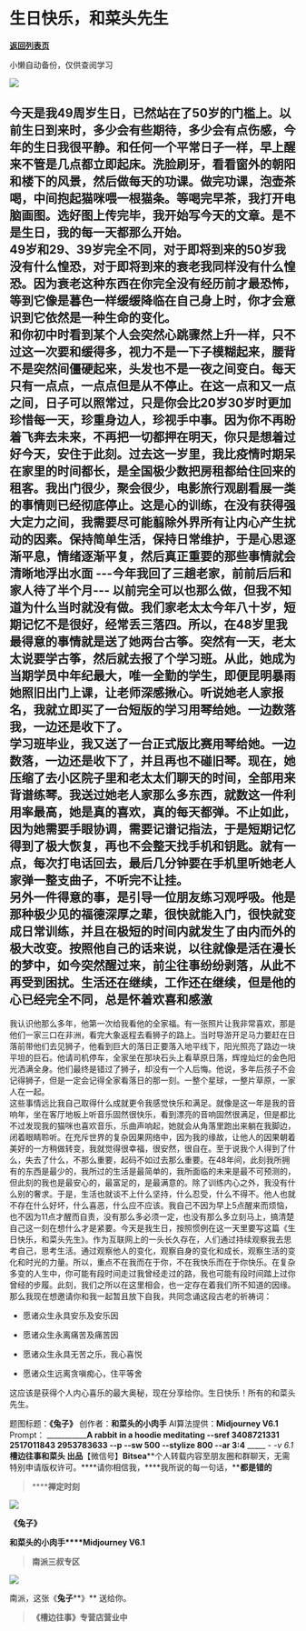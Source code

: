 # 生日快乐，和菜头先生

[**返回列表页**](/gzh/槽边往事)

小懒自动备份，仅供查阅学习

![](https://mmbiz.qpic.cn/mmbiz_jpg/Ia6gU9JNtkpn9icyO5pTy8Tqqt4xicnAicUBnK6KrejpibqPPmhPJe6E6YeiccDyIJic8kWxTm1KsnPKoSEa3wZTADHg/640?wx_fmt=jpeg&from;=appmsg)

今天是我49周岁生日，已然站在了50岁的门槛上。以前生日到来时，多少会有些期待，多少会有点伤感，今年的生日我很平静。和任何一个平常日子一样，早上醒来不管是几点都立即起床。洗脸刷牙，看看窗外的朝阳和楼下的风景，然后做每天的功课。做完功课，泡壶茶喝，中间抱起猫咪喂一根猫条。等喝完早茶，我打开电脑画图。选好图上传完毕，我开始写今天的文章。是不是生日，我的每一天都那么开始。  
49岁和29、39岁完全不同，对于即将到来的50岁我没有什么惶恐，对于即将到来的衰老我同样没有什么惶恐。因为衰老这种东西在你完全没有经历前才最恐怖，等到它像是暮色一样缓缓降临在自己身上时，你才会意识到它依然是一种生命的变化。  
和你初中时看到某个人会突然心跳骤然上升一样，只不过这一次要和缓得多，视力不是一下子模糊起来，腰背不是突然间僵硬起来，头发也不是一夜之间变白。每天只有一点点，一点点但是从不停止。在这一点和又一点之间，日子可以照常过，只是你会比20岁30岁时更加珍惜每一天，珍重身边人，珍视手中事。因为你不再盼着飞奔去未来，不再把一切都押在明天，你只是想着过好今天，安住于此刻。过去这一岁里，我比疫情时期呆在家里的时间都长，是全国极少数把房租都给住回来的租客。我出门很少，聚会很少，电影旅行观剧看展一类的事情则已经彻底停止。这是心的训练，在没有获得强大定力之间，我需要尽可能翦除‌外界所有让内心产生扰动的因素。保持简单生活，保持日常维护，于是心思逐渐平息，情绪逐渐平复，然后真正重要的那些事情就会清晰地浮出水面
---今年我回了三趟老家，前前后后和家人待了半个月---
以前完全可以也那么做，但我不知道为什么当时就没有做。我们家老太太今年八十岁，短期记忆不是很好，经常丢三落四。所以，在48岁里我最得意的事情就是送了她两台古筝。突然有一天，老太太说要学古筝，然后就去报了个学习班。从此，她成为当期学员中年纪最大，唯一全勤的学生，即便昆明暴雨她照旧出门上课，让老师深感揪心。听说她老人家报名，我就立即买了一台短版的学习用琴给她。一边数落我，一边还是收下了。  
学习班毕业，我又送了一台正式版比赛用琴给她。一边数落，一边还是收下了，并且再也不碰旧琴。现在，她压缩了去小区院子里和老太太们聊天的时间，全部用来背谱练琴。我送过她老人家那么多东西，就数这一件利用率最高，她是真的喜欢，真的每天都弹。不止如此，因为她需要手眼协调，需要记谱记指法，于是短期记忆得到了极大恢复，再也不会整天找手机和钥匙。就有一点，每次打电话回去，最后几分钟要在手机里听她老人家弹一整支曲子，不听完不让挂。  
另外一件得意的事，是引导一位朋友练习观呼吸。他是那种极少见的福德深厚之辈，很快就能入门，很快就变成日常训练，并且在极短的时间内就发生了由内而外的极大改变。按照他自己的话来说，以往就像是活在漫长的梦中，如今突然醒过来，前尘往事纷纷剥落，从此不再受到困扰。生活还在继续，工作还在继续，但是他的心已经完全不同，总是怀着欢喜和感激
---
我认识他那么多年，他第一次给我看他的全家福。有一张照片让我非常喜欢，那是他们一家三口在非洲，看完大象返程去看狮子的路上。当时导游开足马力要赶在日落前带他们去见狮子，他看到巨大的落日正要落入地平线下，阳光照亮了路边一块平坦的巨石。他请司机停车，全家坐在那块石头上看草原日落，辉煌灿烂的金色阳光洒满全身。他们最终是错过了狮子，却没有一个人后悔。他说，多年后孩子不会记得狮子，但是一定会记得全家看落日的那一刻。一整个星球，一整片草原，一家人在一起。  
这些事情远比我自己取得什么成就更令我感觉快乐和满足。就像是这一年是我的音响年，坐在客厅地板上听音乐固然很快乐，看到漂亮的音响固然很满足，但是都比不过发现我的猫咪也喜欢音乐，乐曲声响起，她就会从角落里跑出来躺在我脚边，闭着眼睛聆听。在充斥世界的复杂因果网络中，因为我的缘故，让他人的因果朝着美好的一方稍做转变，我就觉得很幸福，很安然，很自在。至于说我个人得到了什么，失去了什么，不那么重要，起码不如过去那么重要。在48年间，此刻我所拥有的东西是最少的，我所过的生活是最简单的，我所面临的未来是最不可预测的，但此刻的我也是最安心的，最富足的，是最满意的。除了训练内心之外，我没有什么别的奢求。于是，生活也就谈不上什么坚持，什么忍受，什么不得不。他人也就不存在什么好坏，什么喜恶，什么应不应该。我自己不因为早上5点醒来而烦恼，也不因为11点才醒而自责，没有那么多必须一定，也没有那么多立刻马上，搞清楚自己这一刻在想什么才是紧要。今天是我生日，按照惯例在这一天里要写这篇《生日快乐，和菜头先生》。作为互联网上的一头长久存在，人们通过持续观察我去思考自己，思考生活。通过观察他人的变化，观察自身的变化和成长，观察生活的变化和时光的力量。所以，重点不在我而在于你，不在我快乐而在于你快乐。在复杂多变的人生中，你可能有段时间走过我曾经走过的路，我也可能有段时间踏上过你曾经的步履。此刻，我们之所以在这里相会，也一定存在着我们所不知道的因缘。那么我现在想邀请你和我一起暂且放下自我，共同念诵这段古老的祈祷词：

  * 愿诸众生永具安乐及安乐因  

  * 愿诸众生永离痛苦及痛苦因  

  * 愿诸众生永具无苦之乐，我心喜悦
  * 愿诸众生远离贪嗔痴心，住平等舍  

  
这应该是获得个人内心喜乐的最大奥秘，现在分享给你。生日快乐！所有的和菜头先生。  
  
题图标题：**《兔子》** 创作者：**和菜头的小肉手** AI算法提供：**Midjourney V6.1** Prompt：
_____________A rabbit in a hoodie meditating --sref 3408721331 2517011843
2953783633 --p --sw 500 --stylize 800 --ar 3:4__ _____ __-_ -v 6.1_  
**槽边往事****和菜头
出品******【微信号】****Bitsea******个人转载内容至朋友圈和群聊天，无需特别申请版权许可。****请你相信我，****我所说的每一句话，****都是错的**

> ******禅定时刻**

![](https://mmbiz.qpic.cn/mmbiz_jpg/Ia6gU9JNtkpn9icyO5pTy8Tqqt4xicnAicUE0wQAn0jISvIicbzIavYPD5qbFKaFlNELUgJYxH9h9ybkSmSG1hkLibw/640?wx_fmt=jpeg&from;=appmsg)

**《兔子》**

**和菜头的小肉手****Midjourney V6.1**

> **南派三叔专区**

![](https://mmbiz.qpic.cn/mmbiz_jpg/Ia6gU9JNtkpn9icyO5pTy8Tqqt4xicnAicUVMqtQZadJmicqgXCQUhTJysvRIVFNGmJP3A72vBfibjBCmCz0dk2PS8g/640?wx_fmt=jpeg&from;=appmsg)

南派，这张《**兔子****》** 送给你。

> **《槽边往事》专营店营业中**

  


